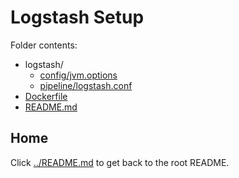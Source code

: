 Logstash Setup
==============

Folder contents:

-	logstash/
	-	[config/jvm.options](config/jvm.options)
	-	[pipeline/logstash.conf](pipeline/logstash.conf)
-	[Dockerfile](Dockerfile)
-	[README.md](README.md)

Home
----

Click [../README.md](../README.md) to get back to the root README.
